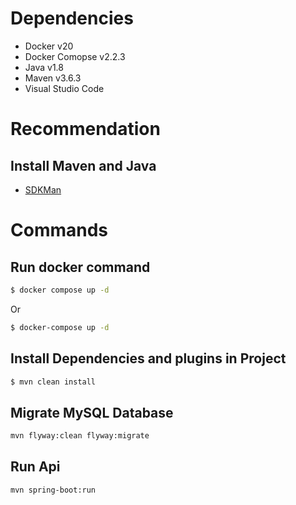 # Dependencies

* Docker v20
* Docker Comopse v2.2.3
* Java v1.8
* Maven v3.6.3
* Visual Studio Code

# Recommendation

## Install Maven and Java 
* [SDKMan](https://sdkman.io/install)

# Commands

## Run docker command
```sh
$ docker compose up -d 
````

Or
```sh
$ docker-compose up -d
```

## Install Dependencies and plugins in Project
```sh
$ mvn clean install
```

## Migrate MySQL Database
```sh
mvn flyway:clean flyway:migrate
```

## Run Api
```sh
mvn spring-boot:run
```